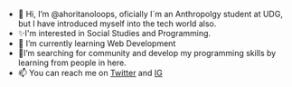- 👋 Hi, I’m @ahoritanoloops, oficially I´m an Anthropolgy student at UDG, but I have introduced myself into the tech world also.
- ✨I'm interested in Social Studies and Programming.
- 🌱 I’m currently learning Web Development
- 💖I’m searching for community and develop my programming skills by learning from people in here.
- 📫 You can reach me on [Twitter](https://twitter.com/MarsRules) and [IG](https://www.instagram.com/ahoritanomarce/)

<!---
ahoritanomarceloops/ahoritanomarceloops is a ✨ special ✨ repository because its `README.md` (this file) appears on your GitHub profile.
You can click the Preview link to take a look at your changes.
--->
